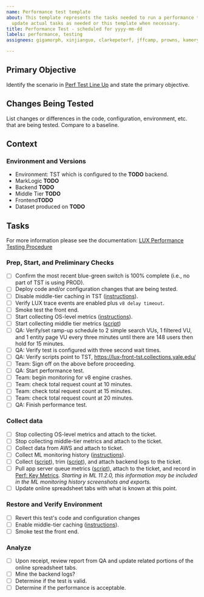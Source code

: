 ```yaml
---
name: Performance test template
about: This template represents the tasks needed to run a performance test. Please
  update actual tasks as needed or this template when necessary.
title: Performance Test - scheduled for yyyy-mm-dd
labels: performance, testing
assignees: gigamorph, xinjianguo, clarkepeterf, jffcamp, prowns, kamerynB

---
```


## Primary Objective
Identify the scenario in [Perf Test Line Up](https://docs.google.com/spreadsheets/d/1uu6aL7yn047yyiZ4auujpTXnlwm01sgWZQ50ht-X4M4/edit#gid=593469390) and state the primary objective.

## Changes Being Tested
List changes or differences in the code, configuration, environment, etc. that are being tested.  Compare to a baseline.

## Context

### Environment and Versions

- Environment: TST which is configured to the **TODO** backend.
- MarkLogic **TODO**
- Backend **TODO**
- Middle Tier **TODO**
- Frontend**TODO**
- Dataset produced on **TODO**

## Tasks

For more information please see the documentation: [LUX Performance Testing Procedure](https://github.com/project-lux/lux-marklogic/blob/main/docs/lux-performance-testing.md)

### Prep, Start, and Preliminary Checks

- [ ] Confirm the most recent blue-green switch is 100% complete (i.e., no part of TST is using PROD).
- [ ] Deploy code and/or configuration changes that are being tested.
- [ ] Disable middle-tier caching in TST ([instructions](https://github.com/project-lux/lux-marklogic/blob/main/docs/lux-performance-testing.md#disable-middle-tier-caching)).
- [ ] Verify LUX trace events are enabled plus `v8 delay timeout`.
- [ ] Smoke test the front end.
- [ ] Start collecting OS-level metrics ([instructions](https://github.com/project-lux/lux-marklogic/blob/main/docs/lux-performance-testing.md#start-collecting-os-level-metrics)).
- [ ] Start collecting middle tier metrics ([script](https://git.yale.edu/lux-its/marklogic/blob/main/scripts/getMiddleTierStats.sh))
- [ ] QA: Verify/set ramp-up schedule to 2 simple search VUs, 1 filtered VU, and 1 entity page VU every three minutes until there are 148 users then hold for 15 minutes.
- [ ] QA: Verify test is configured with three second wait times.
- [ ] QA: Verify scripts point to TST, https://lux-front-tst.collections.yale.edu/
- [ ] Team: Sign off on the above before proceeding.
- [ ] QA: Start performance test.
- [ ] Team: begin monitoring for v8 engine crashes.
- [ ] Team: check total request count at 10 minutes.
- [ ] Team: check total request count at 15 minutes.
- [ ] Team: check total request count at 20 minutes.
- [ ] QA: Finish performance test.

### Collect data

- [ ] Stop collecting OS-level metrics and attach to the ticket.
- [ ] Stop collecting middle-tier metrics and attach to the ticket.
- [ ] Collect data from AWS and attach to ticket.
- [ ] Collect ML monitoring history ([instructions](https://github.com/project-lux/lux-marklogic/blob/main/docs/lux-performance-testing.md#backend-monitoring-history)).
- [ ] Collect ([script](https://github.com/project-lux/lux-marklogic/blob/main/scripts/logAnalysis/collectBackendLogs.sh)), trim ([script](https://github.com/project-lux/lux-marklogic/blob/main/scripts/logAnalysis/trimBackendLogs.sh)), and attach backend logs to the ticket.
- [ ] Pull app server queue metrics ([script](https://github.com/project-lux/lux-marklogic/blob/main/scripts/extractAppServerQueueMetrics.js)), attach to the ticket, and record in [Perf: Key Metrics](https://docs.google.com/spreadsheets/d/1uu6aL7yn047yyiZ4auujpTXnlwm01sgWZQ50ht-X4M4/edit#gid=774672157).  *Starting in ML 11.2.0, this information may be included in the ML monitoring history screenshots and exports.*
- [ ] Update online spreadsheet tabs with what is known at this point.

### Restore and Verify Environment

- [ ] Revert this test's code and configuration changes
- [ ] Enable middle-tier caching ([instructions](https://github.com/project-lux/lux-marklogic/blob/main/docs/lux-performance-testing.md#enable-middle-tier-caching)).
- [ ] Smoke test the front end.

### Analyze

- [ ] Upon receipt, review report from QA and update related portions of the online spreadsheet tabs.
- [ ] Mine the backend logs?
- [ ] Determine if the test is valid.
- [ ] Determine if the performance is acceptable.
